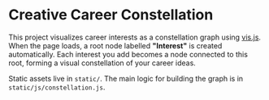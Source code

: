 # Creative Career Constellation

This project visualizes career interests as a constellation graph using [vis.js](https://visjs.org/). When the page loads, a root node labelled **"Interest"** is created automatically. Each interest you add becomes a node connected to this root, forming a visual constellation of your career ideas.

Static assets live in `static/`. The main logic for building the graph is in `static/js/constellation.js`.
